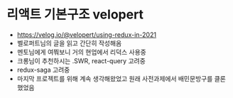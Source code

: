 # 리액트 기본구조 velopert

* https://velog.io/@velopert/using-redux-in-2021
* 벨로퍼트님의 글을 읽고 간단히 작성해옴
* 멘토님에게 여쭤보니 거의 현업에서 리덕스 사용중
* 크롱님이 추천하시는 .SWR, react-query 고려중
* redux-saga 고려중
* 마지막 프로젝트를 위해 계속 생각해왔었고 원래 사전과제에서 배민문방구를 클론했었음